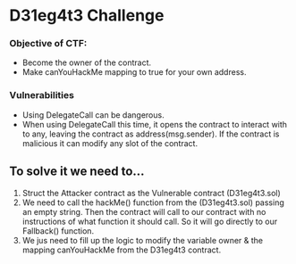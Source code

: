 # D31eg4t3 Challenge

### Objective of CTF:

- Become the owner of the contract.
- Make canYouHackMe mapping to true for your own
  address.

### Vulnerabilities

- Using DelegateCall can be dangerous.
- When using DelegateCall this time, it opens the contract to interact with to any, leaving the contract as address(msg.sender). If the contract is malicious it can modify any slot of the contract.

## To solve it we need to...

1. Struct the Attacker contract as the Vulnerable contract (D31eg4t3.sol)
2. We need to call the hackMe() function from the (D31eg4t3.sol) passing an empty string. Then the contract will call to our contract with no instructions of what function it should call. So it will go directly to our Fallback() function.
3. We jus need to fill up the logic to modify the variable owner & the mapping canYouHackMe from the D31eg4t3 contract.
